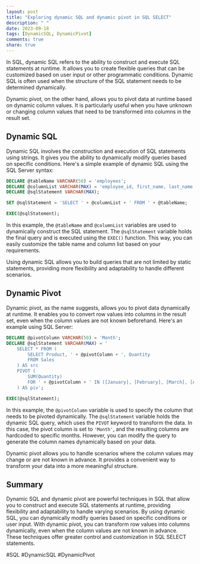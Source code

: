 ```yaml
---
layout: post
title: "Exploring dynamic SQL and dynamic pivot in SQL SELECT"
description: " "
date: 2023-09-18
tags: [DynamicSQL, DynamicPivot]
comments: true
share: true
---
```


In SQL, dynamic SQL refers to the ability to construct and execute SQL statements at runtime. It allows you to create flexible queries that can be customized based on user input or other programmatic conditions. Dynamic SQL is often used when the structure of the SQL statement needs to be determined dynamically.

Dynamic pivot, on the other hand, allows you to pivot data at runtime based on dynamic column values. It is particularly useful when you have unknown or changing column values that need to be transformed into columns in the result set.

## Dynamic SQL

Dynamic SQL involves the construction and execution of SQL statements using strings. It gives you the ability to dynamically modify queries based on specific conditions. Here's a simple example of dynamic SQL using the SQL Server syntax:

```sql
DECLARE @tableName VARCHAR(50) = 'employees';
DECLARE @columnList VARCHAR(MAX) = 'employee_id, first_name, last_name';
DECLARE @sqlStatement VARCHAR(MAX);

SET @sqlStatement = 'SELECT ' + @columnList + ' FROM ' + @tableName;

EXEC(@sqlStatement);
```

In this example, the `@tableName` and `@columnList` variables are used to dynamically construct the SQL statement. The `@sqlStatement` variable holds the final query and is executed using the `EXEC()` function. This way, you can easily customize the table name and column list based on your requirements.

Using dynamic SQL allows you to build queries that are not limited by static statements, providing more flexibility and adaptability to handle different scenarios.

## Dynamic Pivot

Dynamic pivot, as the name suggests, allows you to pivot data dynamically at runtime. It enables you to convert row values into columns in the result set, even when the column values are not known beforehand. Here's an example using SQL Server:

```sql
DECLARE @pivotColumn VARCHAR(50) = 'Month';
DECLARE @sqlStatement VARCHAR(MAX) = '
    SELECT * FROM (
        SELECT Product, ' + @pivotColumn + ', Quantity
        FROM Sales
    ) AS src
    PIVOT (
        SUM(Quantity)
        FOR ' + @pivotColumn + ' IN ([January], [February], [March], [April])
    ) AS piv';

EXEC(@sqlStatement);
```

In this example, the `@pivotColumn` variable is used to specify the column that needs to be pivoted dynamically. The `@sqlStatement` variable holds the dynamic SQL query, which uses the `PIVOT` keyword to transform the data. In this case, the pivot column is set to `'Month'`, and the resulting columns are hardcoded to specific months. However, you can modify the query to generate the column names dynamically based on your data.

Dynamic pivot allows you to handle scenarios where the column values may change or are not known in advance. It provides a convenient way to transform your data into a more meaningful structure.

## Summary

Dynamic SQL and dynamic pivot are powerful techniques in SQL that allow you to construct and execute SQL statements at runtime, providing flexibility and adaptability to handle varying scenarios. By using dynamic SQL, you can dynamically modify queries based on specific conditions or user input. With dynamic pivot, you can transform row values into columns dynamically, even when the column values are not known in advance. These techniques offer greater control and customization in SQL SELECT statements.

#SQL #DynamicSQL #DynamicPivot